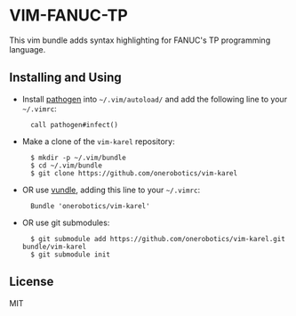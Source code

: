 # VIM-FANUC-TP

This vim bundle adds syntax highlighting for FANUC's TP programming language.

## Installing and Using

- Install [pathogen](http://www.vim.org/scripts/script.php?script_id=2332) into `~/.vim/autoload/` and add the
   following line to your `~/.vimrc`:

        call pathogen#infect()

- Make a clone of the `vim-karel` repository:

        $ mkdir -p ~/.vim/bundle
        $ cd ~/.vim/bundle
        $ git clone https://github.com/onerobotics/vim-karel

- OR use [vundle](https://github.com/gmarik/vundle), adding this line to your `~/.vimrc`:

        Bundle 'onerobotics/vim-karel'

- OR use git submodules:

        $ git submodule add https://github.com/onerobotics/vim-karel.git bundle/vim-karel
        $ git submodule init

## License ##

MIT

